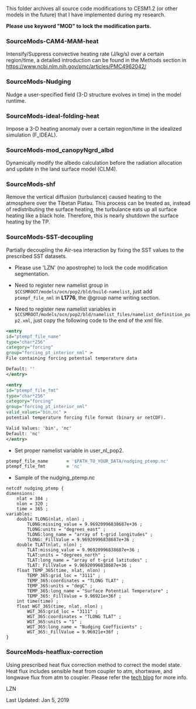 This folder archives all source code modifications to CESM1.2 (or other models in the future) that I have implemented during my research.

**Please use keyword "MOD" to lock the modification parts.**

### SourceMods-CAM4-MAM-heat
Intensify/Suppress convective heating rate (J/kg/s) over a certain region/time, a detailed introduction can be found in the Methods section in https://www.ncbi.nlm.nih.gov/pmc/articles/PMC4962042/ 

### SourceMods-Nudging    
Nudge a user-specified field (3-D structure evolves in time) in the model runtime.

### SourceMods-ideal-folding-heat
Impose a 3-D heating anomaly over a certain region/time in the idealized simulation (F_IDEAL).
 
### SourceMods-mod_canopyNgrd_albd
Dynamically modify the albedo calculation before the radiation allocation and update in the land surface model (CLM4).
 
### SourceMods-shf
Remove the vertical diffusion (turbulance) caused heating to the atmosphere over the Tibetan Platau. This process can be treated as, instead of redistributing the surface heating, the turbulance eats up all surface heating like a black hole. Therefore, this is nearly shutdown the surface heating by the TP.

### SourceMods-SST-decoupling
Partially decoupling the Air-sea interaction by fixing the SST values to the prescribed SST datasets.

* Please use 'LZN' (no apostrophe) to lock the code modification segmentation.

* Need to register new namelist group in  `$CCSMROOT/models/ocn/pop2/bld/build-namelist`, just add `ptempf_file_nml` in **L1776**, the @group name writing section.

* Need to register new namelist variables in `$CCSMROOT/models/ocn/pop2/bld/namelist_files/namelist_definition_pop2.xml`, just copy the following code to the end of the xml file.

```xml
<entry 
id="ptempf_file_name"
type="char*256"
category="forcing"
group="forcing_pt_interior_nml" >
File containing forcing potential temperature data 

Default: ''
</entry>

<entry 
id="ptempf_file_fmt"
type="char*256"
category="forcing"
group="forcing_pt_interior_nml"
valid_values="bin,nc" >
potential temperature forcing file format (binary or netCDF).

Valid Values: 'bin', 'nc'
Default: 'nc'
</entry>
```

* Set proper namelist variable in user_nl_pop2.

``` fortran
ptempf_file_name       = '$PATH_TO_YOUR_DATA/nudging_ptemp.nc'
ptempf_file_fmt        = 'nc'
```
* Sample of the nudging_ptemp.nc

```
netcdf nudging_ptemp {
dimensions:
    nlat = 384 ;
    nlon = 320 ;
    time = 365 ;
variables:
    double TLONG(nlat, nlon) ;
        TLONG:missing_value = 9.96920996838687e+36 ;
        TLONG:units = "degrees_east" ;
        TLONG:long_name = "array of t-grid longitudes" ;
        TLONG:_FillValue = 9.96920996838687e+36 ;
    double TLAT(nlat, nlon) ;
        TLAT:missing_value = 9.96920996838687e+36 ;
        TLAT:units = "degrees_north" ;
        TLAT:long_name = "array of t-grid latitudes" ;
        TLAT:_FillValue = 9.96920996838687e+36 ;
    float TEMP_365(time, nlat, nlon) ;
        TEMP_365:grid_loc = "3111" ;
        TEMP_365:coordinates = "TLONG TLAT" ;
        TEMP_365:units = "degC" ;
        TEMP_365:long_name = "Surface Potential Temperature" ;
        TEMP_365:_FillValue = 9.96921e+36f ;
    int time(time) ;
    float WGT_365(time, nlat, nlon) ;
        WGT_365:grid_loc = "3111" ;
        WGT_365:coordinates = "TLONG TLAT" ;
        WGT_365:units = "1" ;
        WGT_365:long_name = "Nudging Coefficients" ;
        WGT_365:_FillValue = 9.96921e+36f ;
}
```

### SourceMods-heatflux-correction
Using prescribed heat flux correction method to correct the model state. Heat flux includes sensible heat from coupler to atm, shortwave, and longwave flux from atm to coupler.
Please refer the [tech blog](https://novarizark.github.io/2018/10/29/cesm-fully-coupled-correction/) for more info. 

LZN

Last Updated: Jan 5, 2019
